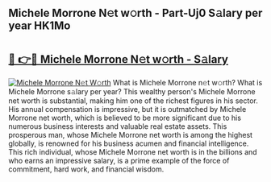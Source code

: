 ## Michele Morrone N𝚎t w𝚘rth - Part-Uj0 S𝚊lary per year HK1Mo

# <h2><a href="http://gc0a9q.nevu.top/?p=Michele+Morrone">🔗 👉🔴 Michele Morrone N𝚎t w𝚘rth - S𝚊lary</a></h2>

[![Michele Morrone N𝚎t W𝚘rth](https://i.imgur.com/Oavwk0R.jpeg)](http://gc0a9q.nevu.top/?p=Michele+Morrone)
What is Michele Morrone n𝚎t w𝚘rth? What is Michele Morrone s𝚊lary per year?
This wealthy person's Michele Morrone net worth is substantial, making him one of the richest figures in his sector. His annual compensation is impressive, but it is outmatched by Michele Morrone net worth, which is believed to be more significant due to his numerous business interests and valuable real estate assets. This prosperous man, whose Michele Morrone net worth is among the highest globally, is renowned for his business acumen and financial intelligence. This rich individual, whose Michele Morrone net worth is in the billions and who earns an impressive salary, is a prime example of the force of commitment, hard work, and financial wisdom.
